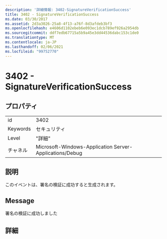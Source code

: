 ```yaml
---
description: '詳細情報: 3402-SignatureVerificationSuccess'
title: 3402 - SignatureVerificationSuccess
ms.date: 03/30/2017
ms.assetid: 2d3a3026-25a8-4f13-a76f-8d3afdeb3bf3
ms.openlocfilehash: e4606d1102ebeb6e093ec1dcb789ef926a2954db
ms.sourcegitcommit: ddf7edb67715a5b9a45e3dd44536dabc153c1de0
ms.translationtype: MT
ms.contentlocale: ja-JP
ms.lasthandoff: 02/06/2021
ms.locfileid: "99752770"
---
```

# <a name="3402---signatureverificationsuccess"></a>3402 - SignatureVerificationSuccess

## <a name="properties"></a>プロパティ  
  
|||  
|-|-|  
|id|3402|  
|Keywords|セキュリティ|  
|Level|"詳細"|  
|チャネル|Microsoft-Windows-Application Server-Applications/Debug|  
  
## <a name="description"></a>説明  

 このイベントは、署名の検証に成功すると生成されます。  
  
## <a name="message"></a>Message  

 署名の検証に成功しました  
  
## <a name="details"></a>詳細
